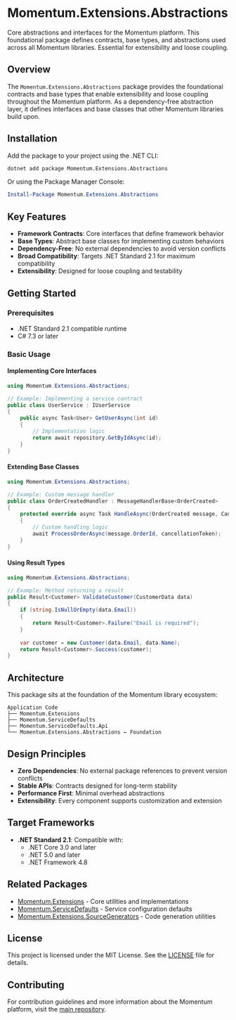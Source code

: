 # Momentum.Extensions.Abstractions

Core abstractions and interfaces for the Momentum platform. This foundational package defines contracts, base types, and abstractions used across all Momentum libraries. Essential for extensibility and loose coupling.

## Overview

The `Momentum.Extensions.Abstractions` package provides the foundational contracts and base types that enable extensibility and loose coupling throughout the Momentum platform. As a dependency-free abstraction layer, it defines interfaces and base classes that other Momentum libraries build upon.

## Installation

Add the package to your project using the .NET CLI:

```bash
dotnet add package Momentum.Extensions.Abstractions
```

Or using the Package Manager Console:

```powershell
Install-Package Momentum.Extensions.Abstractions
```

## Key Features

- **Framework Contracts**: Core interfaces that define framework behavior
- **Base Types**: Abstract base classes for implementing custom behaviors  
- **Dependency-Free**: No external dependencies to avoid version conflicts
- **Broad Compatibility**: Targets .NET Standard 2.1 for maximum compatibility
- **Extensibility**: Designed for loose coupling and testability

## Getting Started

### Prerequisites

- .NET Standard 2.1 compatible runtime
- C# 7.3 or later

### Basic Usage

#### Implementing Core Interfaces

```csharp
using Momentum.Extensions.Abstractions;

// Example: Implementing a service contract
public class UserService : IUserService
{
    public async Task<User> GetUserAsync(int id)
    {
        // Implementation logic
        return await repository.GetByIdAsync(id);
    }
}
```

#### Extending Base Classes

```csharp
using Momentum.Extensions.Abstractions;

// Example: Custom message handler
public class OrderCreatedHandler : MessageHandlerBase<OrderCreated>
{
    protected override async Task HandleAsync(OrderCreated message, CancellationToken cancellationToken)
    {
        // Custom handling logic
        await ProcessOrderAsync(message.OrderId, cancellationToken);
    }
}
```

#### Using Result Types

```csharp
using Momentum.Extensions.Abstractions;

// Example: Method returning a result
public Result<Customer> ValidateCustomer(CustomerData data)
{
    if (string.IsNullOrEmpty(data.Email))
    {
        return Result<Customer>.Failure("Email is required");
    }
    
    var customer = new Customer(data.Email, data.Name);
    return Result<Customer>.Success(customer);
}
```

## Architecture

This package sits at the foundation of the Momentum library ecosystem:

```
Application Code
├── Momentum.Extensions
├── Momentum.ServiceDefaults
├── Momentum.ServiceDefaults.Api
└── Momentum.Extensions.Abstractions ← Foundation
```

## Design Principles

- **Zero Dependencies**: No external package references to prevent version conflicts
- **Stable APIs**: Contracts designed for long-term stability
- **Performance First**: Minimal overhead abstractions
- **Extensibility**: Every component supports customization and extension

## Target Frameworks

- **.NET Standard 2.1**: Compatible with:
  - .NET Core 3.0 and later
  - .NET 5.0 and later
  - .NET Framework 4.8

## Related Packages

- [Momentum.Extensions](../Momentum.Extensions/README.md) - Core utilities and implementations
- [Momentum.ServiceDefaults](../Momentum.ServiceDefaults/README.md) - Service configuration defaults
- [Momentum.Extensions.SourceGenerators](../Momentum.Extensions.SourceGenerators/README.md) - Code generation utilities

## License

This project is licensed under the MIT License. See the [LICENSE](https://github.com/vgmello/momentum-sample/blob/main/LICENSE) file for details.

## Contributing

For contribution guidelines and more information about the Momentum platform, visit the [main repository](https://github.com/vgmello/momentum-sample).
